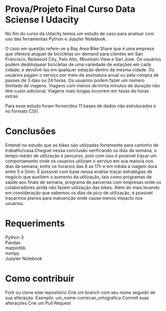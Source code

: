 # Prova/Projeto Final Curso Data Sciense I Udacity

No fim do curso da Udacity temos um estudo de caso para analisar com uso das ferramentas Python e Jupyter Notebook.

O caso em questão refere-se a Bay Area Bike Share que é uma empresa que oferece aluguel de bicicletas on-demand para clientes em San Francisco, Redwood City, Palo Alto, Mountain View e San Jose. Os usuários podem desbloquear bicicletas de uma variedade de estações em cada cidade, e devolvê-las em qualquer estação dentro da mesma cidade. Os usuários pagam o serviço por meio de assinatura anual ou pela compra de passes de 3 dias ou 24 horas. Os usuários podem fazer um número ilimitado de viagens. Viagens com menos de trinta minutos de duração não têm custo adicional; Viagens mais longas incorrem em taxas de horas extras

Para esse estudo foram fornecidos 11 bases de dados não estruturados e no formato CSV.



# Conclusões
Entendi no estudo que as bikes são utilizadas fortemente para caminho de trabalho/casa.Cheguei nessa conclusão verificando os dias da semana, o tempo médio de utilização e percurso, pois com isso é possivel traçar um comportamento onde os usuarios utilizam o serviço em sua maioria nos dias da semana, entre os horarios das 8 as 17h e em média a viagem dura entre 5 e 5min.
É possivel com base nessa análise traçar estratégias de negócio que auxiliem o aumento da utilização, tais como programas de saúde aos finais de semana, programa de parcerias com empresas onde os colaboradores ainda não fazem utilização das bikes. Além do mais levando em consideração que sabemos os dias de pico de utilização, é possivel traçarmos planos para matuenção onde cause menos impacto nos usuários.




# Requeriments
Python 3 <br />
Pandas <br />
matplotlib<br />
numpy<br />
Jupyter Notebook

# Como contribuir
Fork ou clone este repositório
Crie um branch com seu nome seguido de sua alteração. Exemplo: um_nome-correcao_ortografica
Commit suas alterações
Crie um Pull Request
